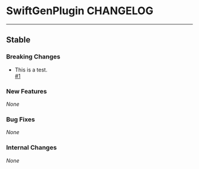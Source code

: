 # SwiftGenPlugin CHANGELOG

---

## Stable

### Breaking Changes

* This is a test.  
  [#1](https://github.com/SwiftGen/SwiftGen/issues/2)

### New Features

_None_

### Bug Fixes

_None_

### Internal Changes

_None_
